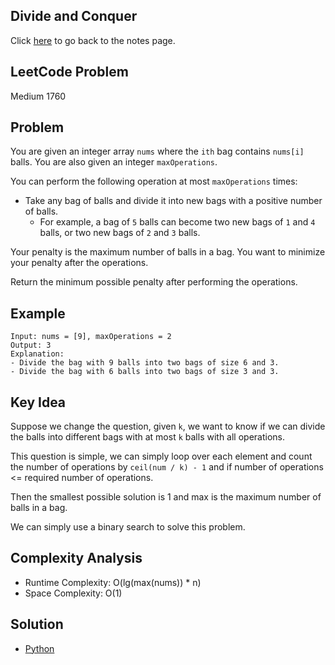## Divide and Conquer
Click [here](../notes.md) to go back to the notes page.

## LeetCode Problem
Medium 1760

## Problem
You are given an integer array `nums` where the `ith` bag contains `nums[i]` balls. You are also given an integer `maxOperations`.

You can perform the following operation at most `maxOperations` times:
- Take any bag of balls and divide it into new bags with a positive number of balls.
    - For example, a bag of `5` balls can become two new bags of `1` and `4` balls, or two new bags of `2` and `3` balls.

Your penalty is the maximum number of balls in a bag. You want to minimize your penalty after the operations.

Return the minimum possible penalty after performing the operations.

## Example
```
Input: nums = [9], maxOperations = 2
Output: 3
Explanation:
- Divide the bag with 9 balls into two bags of size 6 and 3.
- Divide the bag with 6 balls into two bags of size 3 and 3.
```

## Key Idea
Suppose we change the question, given `k`, we want to know if we can divide the balls into different bags with at most `k` balls with all operations.

This question is simple, we can simply loop over each element and count the number of operations by `ceil(num / k) - 1` and if number of operations <= required number of operations.

Then the smallest possible solution is 1 and max is the maximum number of balls in a bag.

We can simply use a binary search to solve this problem.

## Complexity Analysis
- Runtime Complexity: O(lg(max(nums)) * n)
- Space Complexity: O(1)

## Solution
- [Python](./solution.py)